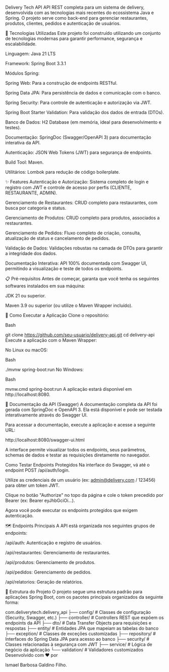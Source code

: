 Delivery Tech API
API REST completa para um sistema de delivery, desenvolvida com as tecnologias mais recentes do ecossistema Java e Spring. O projeto serve como back-end para gerenciar restaurantes, produtos, clientes, pedidos e autenticação de usuários.

🚀 Tecnologias Utilizadas
Este projeto foi construído utilizando um conjunto de tecnologias modernas para garantir performance, segurança e escalabilidade.


Linguagem: Java 21 LTS 


Framework: Spring Boot 3.3.1 


Módulos Spring:

Spring Web: Para a construção de endpoints RESTful.

Spring Data JPA: Para persistência de dados e comunicação com o banco.

Spring Security: Para controle de autenticação e autorização via JWT.

Spring Boot Starter Validation: Para validação dos dados de entrada (DTOs).


Banco de Dados: H2 Database (em memória, ideal para desenvolvimento e testes).


Documentação: SpringDoc (Swagger/OpenAPI 3) para documentação interativa da API.


Autenticação: JSON Web Tokens (JWT) para segurança de endpoints.


Build Tool: Maven.

Utilitários: Lombok para redução de código boilerplate.

✨ Features
Autenticação e Autorização: Sistema completo de login e registro com JWT e controle de acesso por perfis (CLIENTE, RESTAURANTE, ADMIN).

Gerenciamento de Restaurantes: CRUD completo para restaurantes, com busca por categoria e status.

Gerenciamento de Produtos: CRUD completo para produtos, associados a restaurantes.

Gerenciamento de Pedidos: Fluxo completo de criação, consulta, atualização de status e cancelamento de pedidos.

Validação de Dados: Validações robustas na camada de DTOs para garantir a integridade dos dados.

Documentação Interativa: API 100% documentada com Swagger UI, permitindo a visualização e teste de todos os endpoints.

📋 Pré-requisitos
Antes de começar, garanta que você tenha os seguintes softwares instalados em sua máquina:


JDK 21 ou superior.

Maven 3.9 ou superior (ou utilize o Maven Wrapper incluído).

🏃 Como Executar a Aplicação
Clone o repositório:

Bash

git clone https://github.com/seu-usuario/delivery-api.git
cd delivery-api
Execute a aplicação com o Maven Wrapper:

No Linux ou macOS:

Bash

./mvnw spring-boot:run
No Windows:

Bash

mvnw.cmd spring-boot:run
A aplicação estará disponível em http://localhost:8080.

📖 Documentação da API (Swagger)
A documentação completa da API foi gerada com SpringDoc e OpenAPI 3. Ela está disponível e pode ser testada interativamente através do Swagger UI.

Para acessar a documentação, execute a aplicação e acesse a seguinte URL:

http://localhost:8080/swagger-ui.html

A interface permite visualizar todos os endpoints, seus parâmetros, schemas de dados e testar as requisições diretamente no navegador.

Como Testar Endpoints Protegidos
Na interface do Swagger, vá até o endpoint POST /api/auth/login.

Utilize as credenciais de um usuário (ex: admin@delivery.com / 123456) para obter um token JWT.

Clique no botão "Authorize" no topo da página e cole o token precedido por Bearer  (ex: Bearer eyJhbGciOi...).

Agora você pode executar os endpoints protegidos que exigem autenticação.

🗺️ Endpoints Principais
A API está organizada nos seguintes grupos de endpoints:

/api/auth: Autenticação e registro de usuários.

/api/restaurantes: Gerenciamento de restaurantes.

/api/produtos: Gerenciamento de produtos.

/api/pedidos: Gerenciamento de pedidos.

/api/relatorios: Geração de relatórios.

📂 Estrutura do Projeto
O projeto segue uma estrutura padrão para aplicações Spring Boot, com os pacotes principais organizados da seguinte forma:

com.deliverytech.delivery_api
├── config/         # Classes de configuração (Security, Swagger, etc.)
├── controller/     # Controllers REST que expõem os endpoints da API
├── dto/            # Data Transfer Objects para requisições e respostas
├── entity/         # Entidades JPA que mapeiam as tabelas do banco
├── exception/      # Classes de exceções customizadas
├── repository/     # Interfaces do Spring Data JPA para acesso ao banco
├── security/       # Classes relacionadas à segurança com JWT
├── service/        # Lógica de negócio da aplicação
└── validation/     # Validadores customizados
Desenvolvido com ❤️ por 

Ismael Barbosa Galdino Filho.